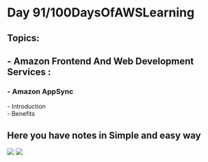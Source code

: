 <h1>Day 91/100DaysOfAWSLearning</h1>


<h2>Topics:</h2>


<h2> - Amazon Frontend And Web Development Services : </h2>
  <h3> - Amazon AppSync </h3>
          - Introduction <br>
          - Benefits <br>
        
   
   <h2> Here you have notes in Simple and easy way </h2>
   
   <img src = "https://github.com/thetechgirlgita/100-days-of-aws-learning/blob/master/Images/Day90/90_1.jpg?raw=true">
   <img src = "https://github.com/thetechgirlgita/100-days-of-aws-learning/blob/master/Images/Day90/90_2.jpg?raw=true">
 
